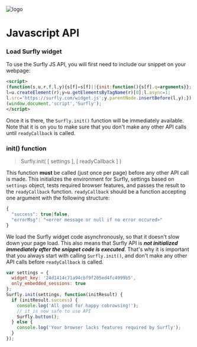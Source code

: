 ![logo](images/logosmall.png)
# Javascript API


### Load Surfly widget

To use the Surfly JS API, you will first need to include our snippet on your webpage:

```html
<script>
(function(s,u,r,f,l,y){s[f]=s[f]||{init:function(){s[f].q=arguments}};
l=u.createElement(r);y=u.getElementsByTagName(r)[0];l.async=1;
l.src='https://surfly.com/widget.js';y.parentNode.insertBefore(l,y);})
(window,document,'script','Surfly');
</script>
```

Once it is there, the `Surfly.init()` function will be immediately available. Note that it is on you to make sure that you don't make any other API calls until `readyCallback` is called.

### init() function

> Surfly.init( [ settings ], [ readyCallback ] )

This function **must** be called (just once per page) before any other API call is made. This initializes the environment for Surfly, settings based on `settings` object, tests required browser features, and passes the result to the `readyCallback` function. `readyCallback` should be a function accepting one argument with the following structure:

```javascript
{
  "success": true|false,
  "errorMsg": "<error message or null if no error occured>"
}
```

We load the Surfly widget code asynchronously, so that it doesn't slow down your page load. This also means that Surfly API is _**not initialized immediately after the snippet code is executed**_. That's why it is important that you always start with calling `Surfly.init()`, and don't make any other API calls before `readyCallback` is called.

```javascript
var settings = {
  widget_key: '24d1414c71a94cbf9f205ed4fc4999b5',
  only_embedded_sessions: true
};
Surfly.init(settings, function(initResult) {
  if (initResult.success) {
    console.log('All good for happy cobrowsing!');
    // it is now safe to use API
    Surfly.button();
  } else {
    console.log('Your browser lacks features required by Surfly');
  }
});
```

